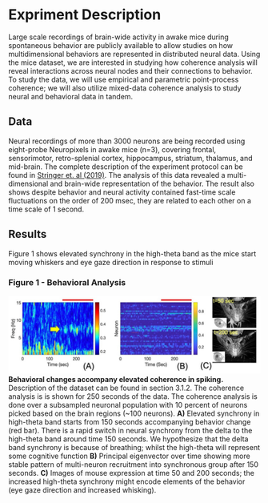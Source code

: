 
# Expriment Description
Large scale recordings of brain-wide activity in awake mice during spontaneous behavior are publicly available to allow studies on how multidimensional behaviors are represented in distributed neural data. 
Using the mice dataset, we are interested in studying how coherence analysis will reveal interactions across neural nodes and their connections to behavior. To study the data, we will use empirical and parametric point-process coherence; we will also utilize mixed-data coherence analysis to study neural and behavioral data in tandem.

## Data

 Neural recordings of more than 3000 neurons are being recorded using eight-probe Neuropixels in awake mice (n=3), covering frontal, sensorimotor, retro-splenial cortex, hippocampus, striatum, thalamus, and mid-brain. The complete description of the experiment protocol can be found in [Stringer et. al (2019)](https://www.nature.com/articles/s41586-019-1346-5). The analysis of this data revealed a multi-dimensional and brain-wide representation of the behavior. The result also shows despite behavior and neural activity contained fast-time scale fluctuations on the order of 200 msec, they are related to each other on a time scale of 1 second.

## Results
 Figure 1 shows elevated synchrony in the high-theta band as the mice start moving whiskers and eye gaze direction in response to stimuli

### Figure 1 - Behavioral Analysis
![ ](imgs/stringer.jpg)
**Behavioral changes accompany elevated coherence in spiking.** Description of the dataset can be found in section 3.1.2. The coherence analysis is is shown for 250 seconds of the data. The coherence analysis is done over a subsampled neuronal population with 10 percent of neurons picked based on the brain regions (~100 neurons). **A)** Elevated synchrony in high-theta band starts from 150 seconds accompanying behavior change (red bar). There is a rapid switch in neural synchrony from the delta to the high-theta band around time 150 seconds. We hypothesize that the delta band synchrony is because of breathing; whilst the high-theta will represent some cognitive function **B)** Principal eigenvector over time showing more stable pattern of multi-neuron recruitment into synchronous group after 150 seconds.  **C)** Images of mouse expression at time 50 and 200 seconds; the increased high-theta synchrony might encode elements of the behavior (eye gaze direction and increased whisking).
